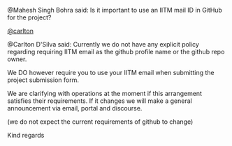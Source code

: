 @Mahesh Singh Bohra said: Is it important to use an IITM mail ID in GitHub for the project?  

[@carlton](/u/carlton)


@Carlton D'Silva said: Currently we do not have any explicit policy regarding requiring IITM email as the github profile name or the github repo owner.


We DO however require you to use your IITM email when submitting the project submission form.


We are clarifying with operations at the moment if this arrangement satisfies their requirements. If it changes we will make a general announcement via email, portal and discourse.


(we do not expect the current requirements of github to change)


Kind regards

